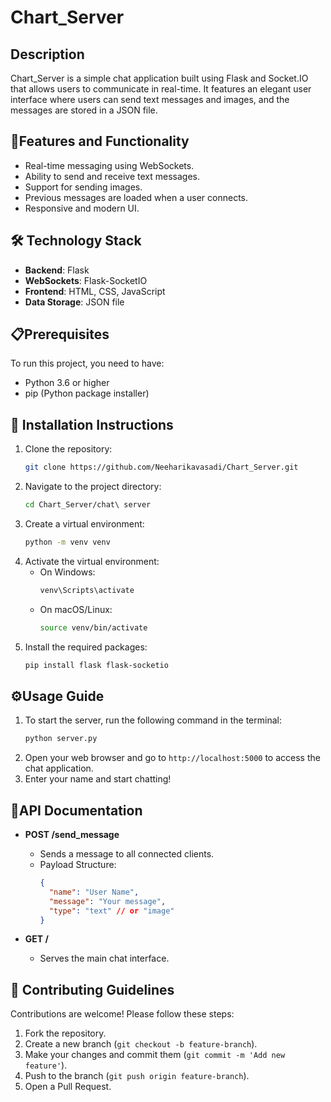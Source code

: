 # Chart_Server

## Description
Chart_Server is a simple chat application built using Flask and Socket.IO that allows users to communicate in real-time. It features an elegant user interface where users can send text messages and images, and the messages are stored in a JSON file.

## 🌟Features and Functionality
- Real-time messaging using WebSockets.
- Ability to send and receive text messages.
- Support for sending images.
- Previous messages are loaded when a user connects.
- Responsive and modern UI.

## 🛠 Technology Stack
- **Backend**: Flask
- **WebSockets**: Flask-SocketIO
- **Frontend**: HTML, CSS, JavaScript
- **Data Storage**: JSON file

## 📋Prerequisites
To run this project, you need to have:
- Python 3.6 or higher
- pip (Python package installer)

## 🚀 Installation Instructions
1. Clone the repository:
   ```bash
   git clone https://github.com/Neeharikavasadi/Chart_Server.git
   ```
2. Navigate to the project directory:
   ```bash
   cd Chart_Server/chat\ server
   ```
3. Create a virtual environment:
   ```bash
   python -m venv venv
   ```
4. Activate the virtual environment:
   - On Windows:
     ```bash
     venv\Scripts\activate
     ```
   - On macOS/Linux:
     ```bash
     source venv/bin/activate
     ```
5. Install the required packages:
   ```bash
   pip install flask flask-socketio
   ```

## ⚙️Usage Guide
1. To start the server, run the following command in the terminal:
   ```bash
   python server.py
   ```
2. Open your web browser and go to `http://localhost:5000` to access the chat application.
3. Enter your name and start chatting!

## 📡API Documentation
- **POST /send_message**
  - Sends a message to all connected clients.
  - Payload Structure:
    ```json
    {
      "name": "User Name",
      "message": "Your message",
      "type": "text" // or "image"
    }
    ```

- **GET /**
  - Serves the main chat interface.

## 🤝 Contributing Guidelines
Contributions are welcome! Please follow these steps:
1. Fork the repository.
2. Create a new branch (`git checkout -b feature-branch`).
3. Make your changes and commit them (`git commit -m 'Add new feature'`).
4. Push to the branch (`git push origin feature-branch`).
5. Open a Pull Request.


